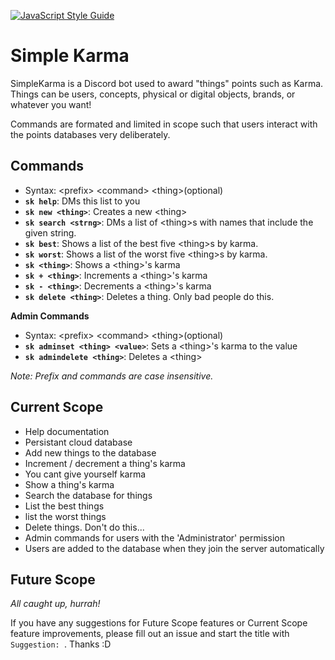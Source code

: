 [![JavaScript Style Guide](https://img.shields.io/badge/code_style-standard-brightgreen.svg)](https://standardjs.com)


# Simple Karma

SimpleKarma is a Discord bot used to award "things" points such as Karma. Things can be users, concepts, physical or digital objects, brands, or whatever you want!

Commands are formated and limited in scope such that users interact with the points databases very deliberately.

## Commands
- Syntax: \<prefix\> \<command\> \<thing\>(optional)
- **`sk help`**: DMs this list to you
- **`sk new <thing>`**: Creates a new \<thing\>
- **`sk search <strng>`**: DMs a list of \<thing\>s with names that include the given string.
- **`sk best`**: Shows a list of the best five \<thing\>s by karma.
- **`sk worst`**: Shows a list of the worst five \<thing\>s by karma.
- **`sk <thing>`**: Shows a \<thing\>'s karma
- **`sk + <thing>`**: Increments a \<thing\>'s karma
- **`sk - <thing>`**: Decrements a \<thing\>'s karma
- **`sk delete <thing>`**: Deletes a thing. Only bad people do this.

**Admin Commands**
- Syntax: \<prefix\> \<command\> \<thing\>(optional)
- **`sk adminset <thing> <value>`**: Sets a \<thing\>'s karma to the value
- **`sk admindelete <thing>`**: Deletes a \<thing\>

*Note: Prefix and commands are case insensitive.*

## Current Scope
- Help documentation
- Persistant cloud database
- Add new things to the database
- Increment / decrement a thing's karma
- You cant give yourself karma
- Show a thing's karma
- Search the database for things
- List the best things
- list the worst things
- Delete things. Don't do this...
- Admin commands for users with the 'Administrator' permission
- Users are added to the database when they join the server automatically

## Future Scope

*All caught up, hurrah!*

If you have any suggestions for Future Scope features or Current Scope feature improvements, please fill out an issue and start the title with `Suggestion: `. Thanks :D